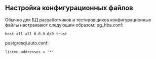 ## Настройка конфигурационных файлов ##
Обычно для БД разработчиков и тестировщиков конфигурационные файлы настраивают следующим образом:
pg_hba.conf:
```
host all all 0.0.0.0/0 trust
```
postgresql.auto.conf:
```
listen_addresses = '*'
```
